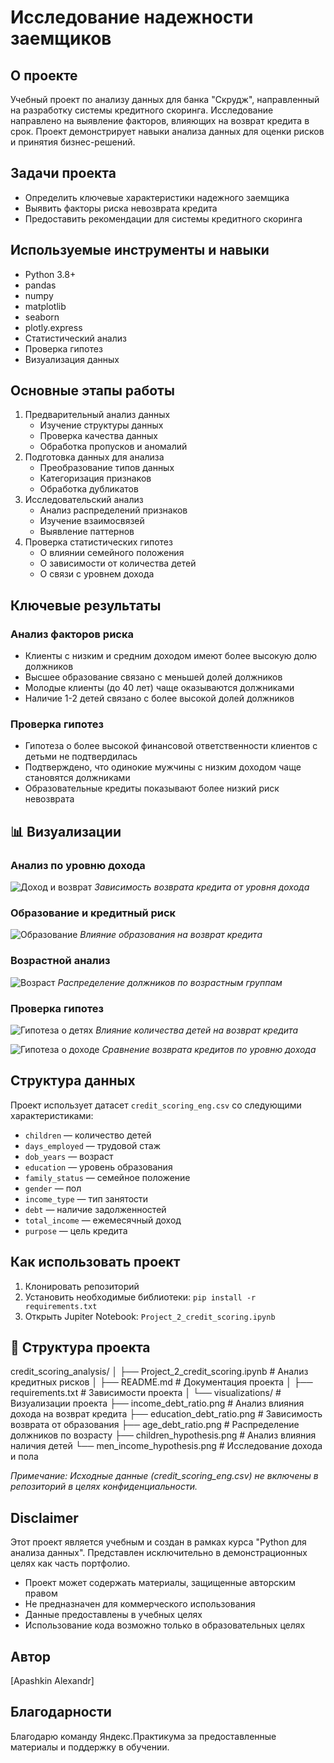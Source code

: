 # Исследование надежности заемщиков

## О проекте
Учебный проект по анализу данных для банка "Скрудж", направленный на разработку системы кредитного скоринга. Исследование направлено на выявление факторов, влияющих на возврат кредита в срок. Проект демонстрирует навыки анализа данных для оценки рисков и принятия бизнес-решений.

## Задачи проекта
- Определить ключевые характеристики надежного заемщика
- Выявить факторы риска невозврата кредита
- Предоставить рекомендации для системы кредитного скоринга

## Используемые инструменты и навыки
- Python 3.8+
- pandas
- numpy
- matplotlib
- seaborn
- plotly.express
- Статистический анализ
- Проверка гипотез
- Визуализация данных

## Основные этапы работы
1. Предварительный анализ данных
   - Изучение структуры данных
   - Проверка качества данных
   - Обработка пропусков и аномалий
2. Подготовка данных для анализа
   - Преобразование типов данных
   - Категоризация признаков
   - Обработка дубликатов
3. Исследовательский анализ
   - Анализ распределений признаков
   - Изучение взаимосвязей
   - Выявление паттернов
4. Проверка статистических гипотез
   - О влиянии семейного положения
   - О зависимости от количества детей
   - О связи с уровнем дохода

## Ключевые результаты

### Анализ факторов риска
- Клиенты с низким и средним доходом имеют более высокую долю должников
- Высшее образование связано с меньшей долей должников
- Молодые клиенты (до 40 лет) чаще оказываются должниками
- Наличие 1-2 детей связано с более высокой долей должников

### Проверка гипотез
- Гипотеза о более высокой финансовой ответственности клиентов с детьми не подтвердилась
- Подтверждено, что одинокие мужчины с низким доходом чаще становятся должниками
- Образовательные кредиты показывают более низкий риск невозврата

## 📊 Визуализации

### Анализ по уровню дохода
![Доход и возврат](visualizations/income_debt_ratio.png)
*Зависимость возврата кредита от уровня дохода*

### Образование и кредитный риск
![Образование](visualizations/education_debt_ratio.png)
*Влияние образования на возврат кредита*

### Возрастной анализ
![Возраст](visualizations/age_debt_ratio.png)
*Распределение должников по возрастным группам*

### Проверка гипотез
![Гипотеза о детях](visualizations/children_hypothesis.png)
*Влияние количества детей на возврат кредита*

![Гипотеза о доходе](visualizations/men_income_hypothesis.png)
*Сравнение возврата кредитов по уровню дохода*

## Структура данных
Проект использует датасет `credit_scoring_eng.csv` со следующими характеристиками:
- `children` — количество детей
- `days_employed` — трудовой стаж
- `dob_years` — возраст
- `education` — уровень образования
- `family_status` — семейное положение
- `gender` — пол
- `income_type` — тип занятости
- `debt` — наличие задолженностей
- `total_income` — ежемесячный доход
- `purpose` — цель кредита

## Как использовать проект
1. Клонировать репозиторий
2. Установить необходимые библиотеки: `pip install -r requirements.txt`
3. Открыть Jupiter Notebook: `Project_2_credit_scoring.ipynb`

## 📝 Структура проекта

credit_scoring_analysis/
│
├── Project_2_credit_scoring.ipynb          # Анализ кредитных рисков
│
├── README.md                               # Документация проекта
│
├── requirements.txt                        # Зависимости проекта
│
└── visualizations/                         # Визуализации проекта
    ├── income_debt_ratio.png              # Анализ влияния дохода на возврат кредита
    ├── education_debt_ratio.png           # Зависимость возврата от образования
    ├── age_debt_ratio.png                 # Распределение должников по возрасту
    ├── children_hypothesis.png            # Анализ влияния наличия детей
    └── men_income_hypothesis.png          # Исследование дохода и пола

*Примечание: Исходные данные (credit_scoring_eng.csv) не включены в репозиторий в целях конфиденциальности.*

## Disclaimer
Этот проект является учебным и создан в рамках курса "Python для анализа данных". Представлен исключительно в демонстрационных целях как часть портфолио. 

- Проект может содержать материалы, защищенные авторским правом
- Не предназначен для коммерческого использования
- Данные предоставлены в учебных целях
- Использование кода возможно только в образовательных целях

## Автор
[Apashkin Alexandr]

## Благодарности
Благодарю команду Яндекс.Практикума за предоставленные материалы и поддержку в обучении.
